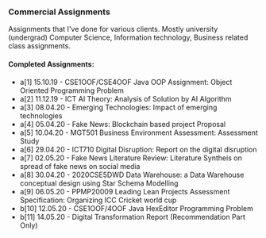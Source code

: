 ### Commercial Assignments

Assignments that I've done for various clients. Mostly university (undergrad) Computer Science,
Information technology, Business related class assignments.

#### Completed Assignments:
-  a[1] 15.10.19 - CSE1OOF/CSE4OOF Java OOP Assignment: Object Oriented Programming Problem
-  a[2] 11.12.19 - ICT AI Theory: Analysis of Solution by AI Algorithm 
-  a[3] 08.04.20 - Emerging Technologies: Impact of emerging technologies 
-  a[4] 05.04.20 - Fake News: Blockchain based project Proposal
-  a[5] 10.04.20 - MGT501 Business Environment Assessment: Assessment Study 
-  a[6] 29.04.20 - ICT710 Digital Disruption: Report on the digital disruption 
-  a[7] 02.05.20 - Fake News Literature Review: Literature Syntheis on spread of fake news on social media
-  a[8] 30.04.20 - 2020CSE5DWD Data Warehouse: a Data Warehouse conceptual design using Star Schema Modelling 
-  a[9] 06.05.20 - PPMP20009 Leading Lean Projects Assessment Specification: Organizing ICC Cricket world cup
- b[10] 12.05.20 - CSE1OOF/4OOF Java HexEditor Programming Problem
- b[11] 14.05.20 - Digital Transformation Report (Recommendation Part Only)